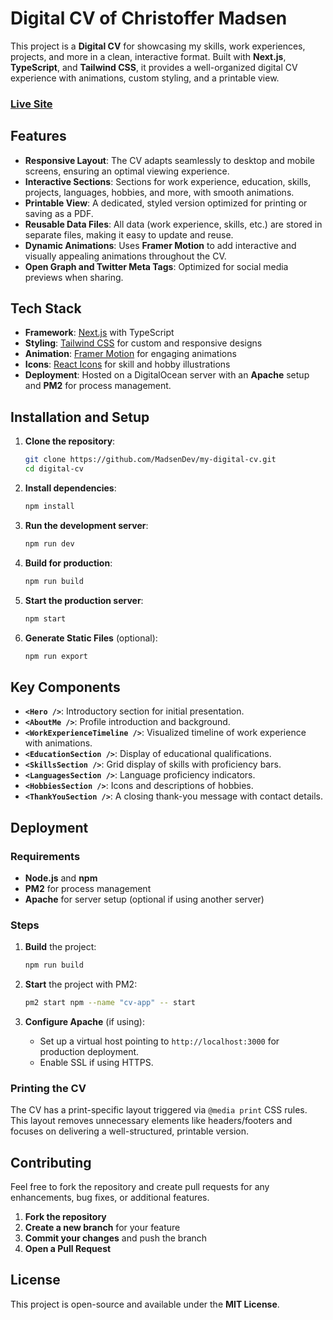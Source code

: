 # Digital CV of Christoffer Madsen

This project is a **Digital CV** for showcasing my skills, work experiences, projects, and more in a clean, interactive format. Built with **Next.js**, **TypeScript**, and **Tailwind CSS**, it provides a well-organized digital CV experience with animations, custom styling, and a printable view.

### [Live Site](https://cv.madsens.dev)

## Features

- **Responsive Layout**: The CV adapts seamlessly to desktop and mobile screens, ensuring an optimal viewing experience.
- **Interactive Sections**: Sections for work experience, education, skills, projects, languages, hobbies, and more, with smooth animations.
- **Printable View**: A dedicated, styled version optimized for printing or saving as a PDF.
- **Reusable Data Files**: All data (work experience, skills, etc.) are stored in separate files, making it easy to update and reuse.
- **Dynamic Animations**: Uses **Framer Motion** to add interactive and visually appealing animations throughout the CV.
- **Open Graph and Twitter Meta Tags**: Optimized for social media previews when sharing.

## Tech Stack

- **Framework**: [Next.js](https://nextjs.org/) with TypeScript
- **Styling**: [Tailwind CSS](https://tailwindcss.com/) for custom and responsive designs
- **Animation**: [Framer Motion](https://www.framer.com/motion/) for engaging animations
- **Icons**: [React Icons](https://react-icons.github.io/react-icons/) for skill and hobby illustrations
- **Deployment**: Hosted on a DigitalOcean server with an **Apache** setup and **PM2** for process management.

## Installation and Setup

1. **Clone the repository**:
   ```bash
   git clone https://github.com/MadsenDev/my-digital-cv.git
   cd digital-cv
   ```

2. **Install dependencies**:
   ```bash
   npm install
   ```

3. **Run the development server**:
   ```bash
   npm run dev
   ```

4. **Build for production**:
   ```bash
   npm run build
   ```

5. **Start the production server**:
   ```bash
   npm start
   ```

6. **Generate Static Files** (optional):
   ```bash
   npm run export
   ```

## Key Components

- **`<Hero />`**: Introductory section for initial presentation.
- **`<AboutMe />`**: Profile introduction and background.
- **`<WorkExperienceTimeline />`**: Visualized timeline of work experience with animations.
- **`<EducationSection />`**: Display of educational qualifications.
- **`<SkillsSection />`**: Grid display of skills with proficiency bars.
- **`<LanguagesSection />`**: Language proficiency indicators.
- **`<HobbiesSection />`**: Icons and descriptions of hobbies.
- **`<ThankYouSection />`**: A closing thank-you message with contact details.

## Deployment

### Requirements
- **Node.js** and **npm**
- **PM2** for process management
- **Apache** for server setup (optional if using another server)

### Steps
1. **Build** the project:
   ```bash
   npm run build
   ```

2. **Start** the project with PM2:
   ```bash
   pm2 start npm --name "cv-app" -- start
   ```

3. **Configure Apache** (if using):
   - Set up a virtual host pointing to `http://localhost:3000` for production deployment.
   - Enable SSL if using HTTPS.

### Printing the CV
The CV has a print-specific layout triggered via `@media print` CSS rules. This layout removes unnecessary elements like headers/footers and focuses on delivering a well-structured, printable version.

## Contributing

Feel free to fork the repository and create pull requests for any enhancements, bug fixes, or additional features.

1. **Fork the repository**
2. **Create a new branch** for your feature
3. **Commit your changes** and push the branch
4. **Open a Pull Request**

## License

This project is open-source and available under the **MIT License**.
